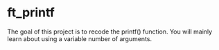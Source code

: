 # ft_printf
The goal of this project is to recode the printf() function.
You will mainly learn about using a variable number of arguments. 
